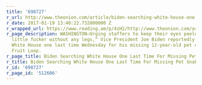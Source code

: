 ```yaml
---
title: '698727'
r_url: http://www.theonion.com/article/biden-searching-white-house-one-last-time-missing--55080
r_date: 2017-01-19 13:40:22.732000000 Z
r_wrapped_url: https://www.reading.am/p/4zH2/http://www.theonion.com/article/biden-searching-white-house-one-last-time-missing--55080
r_page_description: WASHINGTON—Urging staffers to keep their eyes peeled for a “scaly
  little fucker without any legs,” Vice President Joe Biden reportedly searched the
  White House one last time Wednesday for his missing 12-year-old pet coral snake,
  Fruit Loop.
r_page_title: Biden Searching White House One Last Time For Missing Pet Snake
r_title: Biden Searching White House One Last Time For Missing Pet Snake
r_id: '698727'
r_page_id: '512606'
---
```


